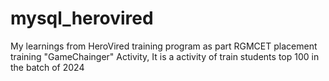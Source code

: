 # mysql_herovired
My learnings from HeroVired training program as part RGMCET placement training "GameChainger" Activity, It is a activity of train students top 100 in the batch of 2024
